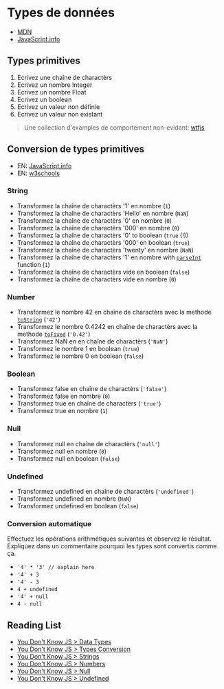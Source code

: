 # Types de données

+ [MDN](https://developer.mozilla.org/en-US/docs/Web/JavaScript/Data_structures)
+ [JavaScript.info](https://javascript.info/types)

## Types primitives
1. Ecrivez une chaîne de charactèrs
2. Ecrivez un nombre Integer
3. Ecrivez un nombre Float
4. Ecrivez un boolean
5. Ecrivez un valeur non définie
6. Ecrivez un valeur non existant

> Une collection d'examples de comportement non-evidant: [wtfjs](https://github.com/denysdovhan/wtfjs)

## Conversion de types primitives
+ EN: [JavaScript.info](https://javascript.info/type-conversions)
+ EN: [w3schools](https://www.w3schools.com/js/js_type_conversion.asp)

### String
+ Transformez la chaîne de charactèrs '1' en nombre (`1`)
+ Transformez la chaîne de charactèrs 'Hello' en nombre (`NaN`)
+ Transformez la chaîne de charactèrs '0' en nombre (`0`)
+ Transformez la chaîne de charactèrs '000' en nombre (`0`)
+ Transformez la chaîne de charactèrs '0' to boolean (`true` (!))
+ Transformez la chaîne de charactèrs '000' en boolean (`true`)
+ Transformez la chaîne de charactèrs 'twenty' en nombre (`NaN`)
+ Transformez la chaîne de charactèrs '1' en nombre with [`parseInt`](https://developer.mozilla.org/en-US/docs/Web/JavaScript/Reference/Global_Objects/parseInt) function (`1`)
+ Transformez la chaîne de charactèrs vide en boolean (`false`)
+ Transformez la chaîne de charactèrs vide en nombre (`0`)

### Number
+ Transformez le nombre 42 en chaîne de charactèrs avec la methode [`toString`](https://developer.mozilla.org/en-US/docs/Web/JavaScript/Reference/Global_Objects/Number/toString) (`'42'`)
+ Transformez le nombre 0.4242 en chaîne de charactèrs avec la methode [`toFixed`](https://developer.mozilla.org/en-US/docs/Web/JavaScript/Reference/Global_Objects/Number/toFixed) (`'0.42'`)
+ Transformez NaN en en chaîne de charactèrs (`'NaN'`)
+ Transformez le nombre 1 en boolean (`true`)
+ Transformez le nombre 0 en boolean (`false`)

### Boolean
+ Transformez false en chaîne de charactèrs (`'false'`)
+ Transformez false en nombre (`0`)
+ Transformez true en chaîne de charactèrs (`'true'`)
+ Transformez true en nombre (`1`)

### Null
+ Transformez null en chaîne de charactèrs (`'null'`)
+ Transformez null en nombre (`0`)
+ Transformez null en boolean (`false`)

### Undefined
+ Transformez undefined en chaîne de charactèrs (`'undefined'`)
+ Transformez undefined en nombre (`NaN`)
+ Transformez undefined en boolean (`false`)

### Conversion automatique
Effectuez les opérations arithmétiques suivantes et observez le résultat.
Expliquez dans un commentaire pourquoi les types sont convertis comme ça.
+ `'4' * '3' // explain here`
+ `'4' + 3`
+ `'4' - 3`
+ `4 + undefined`
+ `'4' + null`
+ `4 - null`

## Reading List

+ [You Don't Know JS > Data Types](https://github.com/getify/You-Dont-Know-JS/blob/master/types%20%26%20grammar/ch1.md)
+ [You Don't Know JS > Types Conversion](https://github.com/getify/You-Dont-Know-JS/blob/master/types%20%26%20grammar/ch4.md)
+ [You Don't Know JS > Strings](https://github.com/getify/You-Dont-Know-JS/blob/master/types%20%26%20grammar/ch2.md#strings)
+ [You Don't Know JS > Numbers](https://github.com/getify/You-Dont-Know-JS/blob/master/types%20%26%20grammar/ch2.md#numbers)
+ [You Don't Know JS > Null](https://github.com/getify/You-Dont-Know-JS/blob/master/types%20%26%20grammar/ch2.md#the-non-value-values)
+ [You Don't Know JS > Undefined](https://github.com/getify/You-Dont-Know-JS/blob/master/types%20%26%20grammar/ch2.md#undefined)
